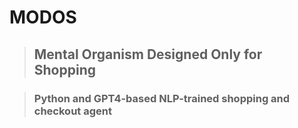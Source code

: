 # MODOS

> ## Mental Organism Designed Only for Shopping

> ### Python and GPT4-based NLP-trained shopping and checkout agent
